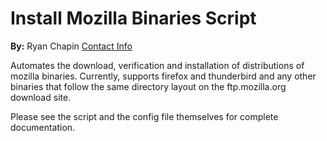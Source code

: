 # Install Mozilla Binaries Script

**By:** Ryan Chapin [Contact Info](http://www.ryanchapin.com/contact.html)

Automates the download, verification and installation of distributions of mozilla binaries.  Currently, supports firefox and thunderbird and any other binaries that follow the same directory layout on the ftp.mozilla.org download site.

Please see the script and the config file themselves for complete documentation.

